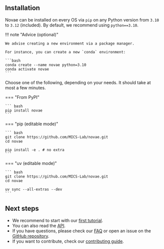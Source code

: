 ## Installation

Novae can be installed on every OS via `pip` on any Python version from `3.10` to `3.12` (included). By default, we recommend using `python==3.10`.

!!! note "Advice (optional)"

    We advise creating a new environment via a package manager.

    For instance, you can create a new `conda` environment:

    ```bash
    conda create --name novae python=3.10
    conda activate novae
    ```

Choose one of the following, depending on your needs. It should take at most a few minutes.

=== "From PyPI"

    ``` bash
    pip install novae
    ```

=== "pip (editable mode)"

    ``` bash
    git clone https://github.com/MICS-Lab/novae.git
    cd novae

    pip install -e . # no extra
    ```

=== "uv (editable mode)"

    ``` bash
    git clone https://github.com/MICS-Lab/novae.git
    cd novae

    uv sync --all-extras --dev
    ```

## Next steps

- We recommend to start with our [first tutorial](../tutorials/main_usage).
- You can also read the [API](../api/Novae).
- If you have questions, please check our [FAQ](../faq) or open an issue on the [GitHub repository](https://github.com/MICS-Lab/novae).
- If you want to contribute, check our [contributing guide](https://github.com/MICS-Lab/novae/blob/main/CONTRIBUTING.md).

